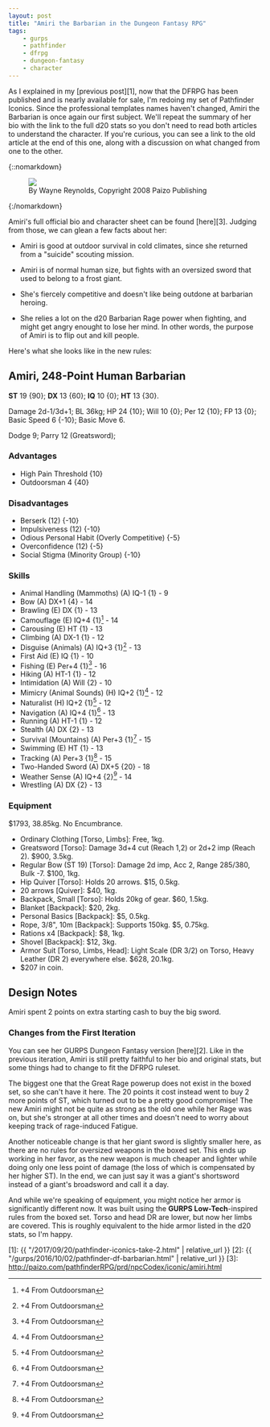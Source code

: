 ```yaml
---
layout: post
title: "Amiri the Barbarian in the Dungeon Fantasy RPG"
tags:
    - gurps
    - pathfinder
    - dfrpg
    - dungeon-fantasy
    - character
---
```


As I explained in my [previous post][1], now that the DFRPG has been published
and is nearly available for sale, I'm redoing my set of Pathfinder
Iconics. Since the professional templates names haven't changed, Amiri the
Barbarian is once again our first subject. We'll repeat the summary of her bio
with the link to the full d20 stats so you don't need to read both articles to
understand the character. If you're curious, you can see a link to the old
article at the end of this one, along with a discussion on what changed from one
to the other.

{::nomarkdown}
<figure>
  <img src="{{ "/assets/Amiri-small.jpg" | absolute_url }}"/>
  <figcaption>By Wayne Reynolds, Copyright 2008 Paizo Publishing</figcaption>
</figure>
{:/nomarkdown}

Amiri's full official bio and character sheet can be found [here][3]. Judging
from those, we can glean a few facts about her:

* Amiri is good at outdoor survival in cold climates, since she returned from a
  "suicide" scouting mission.

* Amiri is of normal human size, but fights with an oversized sword that used to
  belong to a frost giant.

* She's fiercely competitive and doesn't like being outdone at barbarian
  heroing.

* She relies a lot on the d20 Barbarian Rage power when fighting, and might get
  angry enought to lose her mind. In other words, the purpose of Amiri is to
  flip out and kill people.

Here's what she looks like in the new rules:

## Amiri, 248-Point Human Barbarian

**ST** 19 {90}; **DX** 13 {60}; **IQ** 10 {0}; **HT** 13 {30}.

Damage 2d-1/3d+1; BL 36kg; HP 24 {10}; Will 10 {0}; Per 12 {10}; FP 13 {0};
Basic Speed 6 {-10}; Basic Move 6.

Dodge 9; Parry 12 (Greatsword);

### Advantages

-   High Pain Threshold {10}
-   Outdoorsman 4 {40}

### Disadvantages

-   Berserk (12) {-10}
-   Impulsiveness (12) {-10}
-   Odious Personal Habit (Overly Competitive) {-5}
-   Overconfidence (12) {-5}
-   Social Stigma (Minority Group) {-10}

### Skills

-   Animal Handling (Mammoths) (A) IQ-1 {1} - 9
-   Bow (A) DX+1 {4} - 14
-   Brawling (E) DX {1} - 13
-   Camouflage (E) IQ+4 {1}[^1] - 14
-   Carousing (E) HT {1} - 13
-   Climbing (A) DX-1 {1} - 12
-   Disguise (Animals) (A) IQ+3 {1}[^1] - 13
-   First Aid (E) IQ {1} - 10
-   Fishing (E) Per+4 {1}[^1] - 16
-   Hiking (A) HT-1 {1} - 12
-   Intimidation (A) Will {2} - 10
-   Mimicry (Animal Sounds) (H) IQ+2 {1}[^1] - 12
-   Naturalist (H) IQ+2 {1}[^1] - 12
-   Navigation (A) IQ+4 {1}[^1] - 13
-   Running (A) HT-1 {1} - 12
-   Stealth (A) DX {2} - 13
-   Survival (Mountains) (A) Per+3 {1}[^1] - 15
-   Swimming (E) HT {1} - 13
-   Tracking (A) Per+3 {1}[^1] - 15
-   Two-Handed Sword (A) DX+5 {20} - 18
-   Weather Sense (A) IQ+4 {2}[^1] - 14
-   Wrestling (A) DX {2} - 13

### Equipment

$1793, 38.85kg. No Encumbrance.

-   Ordinary Clothing [Torso, Limbs]: Free, 1kg.
-   Greatsword [Torso]: Damage 3d+4 cut (Reach 1,2) or 2d+2 imp (Reach 2). $900,
    3.5kg.
-   Regular Bow (ST 19) [Torso]: Damage 2d imp, Acc 2, Range 285/380, Bulk
    -7. $100, 1kg.
-   Hip Quiver [Torso]: Holds 20 arrows. $15, 0.5kg.
-   20 arrows [Quiver]: $40, 1kg.
-   Backpack, Small [Torso]: Holds 20kg of gear. $60, 1.5kg.
-   Blanket [Backpack]: $20, 2kg.
-   Personal Basics [Backpack]: $5, 0.5kg.
-   Rope, 3/8", 10m [Backpack]: Supports 150kg. $5, 0.75kg.
-   Rations x4 [Backpack]: $8, 1kg.
-   Shovel [Backpack]: $12, 3kg.
-   Armor Suit [Torso, Limbs, Head]: Light Scale (DR 3/2) on Torso, Heavy
    Leather (DR 2) everywhere else. $628, 20.1kg.
-   $207 in coin.

## Design Notes

Amiri spent 2 points on extra starting cash to buy the big sword.

### Changes from the First Iteration

You can see her GURPS Dungeon Fantasy version [here][2]. Like in the previous
iteration, Amiri is still pretty faithful to her bio and original stats, but
some things had to change to fit the DFRPG ruleset.

The biggest one that the Great Rage powerup does not exist in the boxed set, so
she can't have it here. The 20 points it cost instead went to buy 2 more points
of ST, which turned out to be a pretty good compromise! The new Amiri might not
be quite as strong as the old one while her Rage was on, but she's stronger at
all other times and doesn't need to worry about keeping track of rage-induced
Fatigue.

Another noticeable change is that her giant sword is slightly smaller here, as
there are no rules for oversized weapons in the boxed set. This ends up working
in her favor, as the new weapon is much cheaper and lighter while doing only one
less point of damage (the loss of which is compensated by her higher ST). In the
end, we can just say it was a giant's shortsword instead of a giant's broadsword
and call it a day.

And while we're speaking of equipment, you might notice her armor is
significantly different now. It was built using the **GURPS Low-Tech**-inspired
rules from the boxed set. Torso and head DR are lower, but now her limbs are
covered. This is roughly equivalent to the hide armor listed in the d20 stats,
so I'm happy.

[1]: {{ "/2017/09/20/pathfinder-iconics-take-2.html" | relative_url }}
[2]: {{ "/gurps/2016/10/02/pathfinder-df-barbarian.html" | relative_url }}
[3]: http://paizo.com/pathfinderRPG/prd/npcCodex/iconic/amiri.html

[^1]: +4 From Outdoorsman
